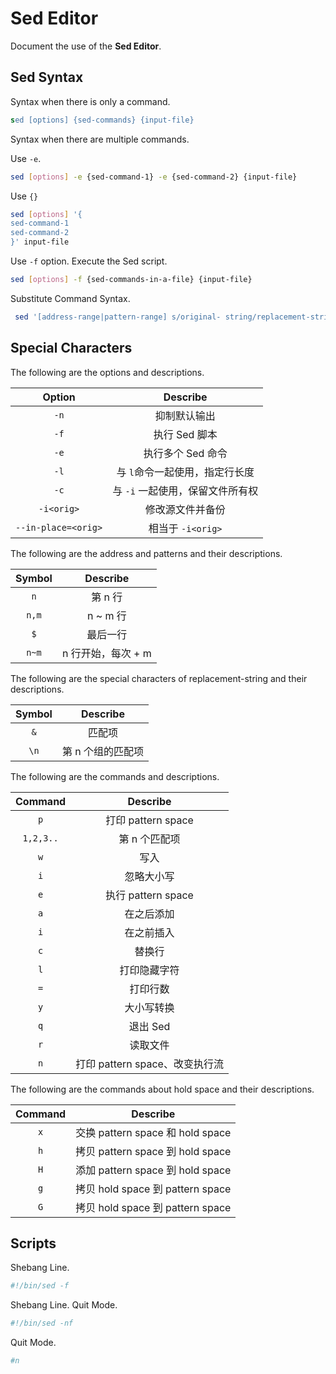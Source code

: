 # Sed Editor

Document the use of the __Sed Editor__.

## Sed Syntax

Syntax when there is only a command.

``` sed
sed [options] {sed-commands} {input-file}
```

Syntax when there are multiple commands.

Use `-e`.

``` bash
sed [options] -e {sed-command-1} -e {sed-command-2} {input-file}
```

Use `{}`

``` bash
sed [options] '{
sed-command-1
sed-command-2
}' input-file
```

Use `-f` option. Execute the Sed script.

``` bash
sed [options] -f {sed-commands-in-a-file} {input-file}
```

Substitute Command Syntax.

``` bash
 sed '[address-range|pattern-range] s/original- string/replacement-string/[substitute-flags]' inputfile
```

## Special Characters

The following are the options and descriptions.

| Option | Describe |
| :----: | :------: |
| `-n` | 抑制默认输出 |
| `-f` | 执行 Sed 脚本 |
| `-e` | 执行多个 Sed 命令 |
| `-l` | 与 `l`命令一起使用，指定行长度 |
| `-c` | 与 `-i` 一起使用，保留文件所有权 |
| `-i<orig>` | 修改源文件并备份 |
| `--in-place=<orig>` | 相当于 `-i<orig>` |

The following are the address and patterns and their descriptions.

| Symbol | Describe |
| :----: | :------: |
| `n` | 第 n 行 |
| `n,m` | n ~ m 行 |
| `$` | 最后一行 |
| `n~m` | n 行开始，每次 + m |

The following are the special characters of replacement-string and their descriptions.

| Symbol | Describe |
| :----: | :------: |
| `&` | 匹配项 |
| `\n` | 第 n 个组的匹配项 |

The following are the commands and descriptions.

| Command | Describe |
| :-----: | :------: |
| `p` | 打印 pattern space |
| `1,2,3..` | 第 n 个匹配项 |
| `w` | 写入 |
| `i` | 忽略大小写 |
| `e` | 执行 pattern space |
| `a` | 在之后添加 |
| `i` | 在之前插入 |
| `c` | 替换行 |
| `l` | 打印隐藏字符 |
| `=` | 打印行数 |
| `y` | 大小写转换 |
| `q` | 退出 Sed |
| `r` | 读取文件 |
| `n` | 打印 pattern space、改变执行流 |

The following are the commands about hold space and their descriptions.

| Command | Describe |
| :-----: | :------: |
| `x` | 交换 pattern space 和 hold space |
| `h` | 拷贝 pattern space 到 hold space |
| `H` | 添加 pattern space 到 hold space |
| `g` | 拷贝 hold space 到 pattern space |
| `G` | 拷贝 hold space 到 pattern space |

## Scripts

Shebang Line.

``` bash
#!/bin/sed -f
```

Shebang Line. Quit Mode.

``` bash
#!/bin/sed -nf
```

Quit Mode.

``` bash
#n
```

